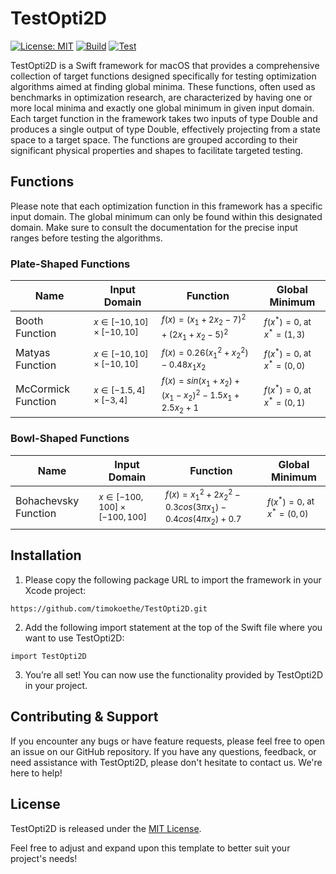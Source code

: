 # TestOpti2D
[![License: MIT](https://img.shields.io/badge/license-MIT-blue)](https://opensource.org/license/mit)
[![Build](https://github.com/timokoethe/OptiMathKit/actions/workflows/build.yml/badge.svg)](https://github.com/timokoethe/OptiMathKit/actions/workflows/build.yml)
[![Test](https://github.com/timokoethe/OptiMathKit/actions/workflows/test.yml/badge.svg)](https://github.com/timokoethe/OptiMathKit/actions/workflows/test.yml)

TestOpti2D is a Swift framework for macOS that provides a comprehensive collection of target functions designed specifically for testing optimization algorithms aimed at finding global minima. These functions, often used as benchmarks in optimization research, are characterized by having one or more local minima and exactly one global minimum in given input domain. Each target function in the framework takes two inputs of type Double and produces a single output of type Double, effectively projecting from a state space to a target space. The functions are grouped according to their significant physical properties and shapes to facilitate targeted testing.

## Functions
Please note that each optimization function in this framework has a specific input domain. The global minimum can only be found within this designated domain. Make sure to consult the documentation for the precise input ranges before testing the algorithms.
### Plate-Shaped Functions
|Name               |Input Domain                                   |Function                                                                  |Global Minimum                                   |
|-------------------|-----------------------------------------------|--------------------------------------------------------------------------|-------------------------------------------------|
| Booth Function    | <sub>$x \in [-10, 10] \times [-10, 10]$</sub> | <sub>$f(x) = (x_1 + 2x_2 - 7)^2 + (2x_1 + x_2 - 5)^2$</sub>              | <sub>$f(x^* ) = 0$, at<br> $x^* = (1, 3)$</sub> |
| Matyas Function   | <sub>$x \in [-10, 10] \times [-10, 10]$</sub> | <sub>$f(x) = 0.26(x_1^2 + x_2^2) - 0.48x_1x_2$</sub>                     | <sub>$f(x^* ) = 0$, at<br> $x^* = (0, 0)$</sub> |
| McCormick Function| <sub>$x \in [-1.5, 4] \times [-3, 4]$</sub>   | <sub>$f(x) = sin(x_1 + x_2) + (x_1 - x_2)^2 - 1.5x_1 + 2.5x_2 + 1$</sub> | <sub>$f(x^* ) = 0$, at<br> $x^* = (0, 1)$</sub> |

### Bowl-Shaped Functions
|Name                  |Input Domain                                       |Function                                                                      |Global Minimum                                   |
|----------------------|---------------------------------------------------|------------------------------------------------------------------------------|-------------------------------------------------|
| Bohachevsky Function | <sub>$x \in [-100, 100] \times [-100, 100]$</sub> | <sub>$f(x) = x_1^2+2x_2^2 - 0.3cos(3\pi x_1) - 0.4cos(4\pi x_2) + 0.7$</sub> | <sub>$f(x^* ) = 0$, at<br> $x^* = (0, 0)$</sub> |

## Installation
1. Please copy the following package URL to import the framework in your Xcode project:
```
https://github.com/timokoethe/TestOpti2D.git
```
2. Add the following import statement at the top of the Swift file where you want to use TestOpti2D:
```
import TestOpti2D
```
3. You’re all set! You can now use the functionality provided by TestOpti2D in your project.

## Contributing & Support
If you encounter any bugs or have feature requests, please feel free to open an issue on our GitHub repository. If you have any questions, feedback, or need assistance with TestOpti2D, please don't hesitate to contact us. We're here to help!

## License
TestOpti2D is released under the [MIT License](https://opensource.org/license/mit).

Feel free to adjust and expand upon this template to better suit your project's needs!
